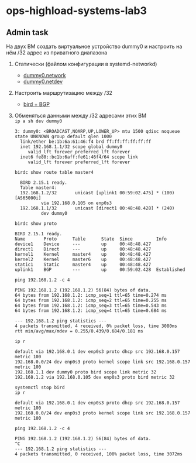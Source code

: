 # ops-highload-systems-lab3

## Admin task

На двух ВМ cоздать виртуальное устройство dummy0 и настроить на нём /32 адрес из приватного
диапазона
1. Статически (файлом конфигурации в systemd-networkd)
   * [dummy0.network](network/dummy0.network)
   * [dummy0.netdev](network/dummy0.netdev)
2. Настроить маршрутизацию между /32
   * [bird + BGP](bird/bird.conf)
3. Обменяться данными между /32 адресами этих ВМ  
  `ip a sh dev dummy0`  
   ```  
   3: dummy0: <BROADCAST,NOARP,UP,LOWER_UP> mtu 1500 qdisc noqueue state UNKNOWN group default qlen 1000
     link/ether be:1b:6a:61:46:f4 brd ff:ff:ff:ff:ff:ff
     inet 192.168.1.1/32 scope global dummy0
        valid_lft forever preferred_lft forever
     inet6 fe80::bc1b:6aff:fe61:46f4/64 scope link
        valid_lft forever preferred_lft forever
   ```  
   `birdc show route table master4`
   ```
     BIRD 2.15.1 ready.
     Table master4:
     192.168.1.2/32       unicast [uplink1 00:59:02.475] * (100) [AS65000i]
             via 192.168.0.105 on enp0s3
     192.168.1.1/32       unicast [direct1 00:48:48.428] * (240)
             dev dummy0
   ```
   `birdc show proto`
   ```
   BIRD 2.15.1 ready.
   Name       Proto      Table      State  Since         Info
   device1    Device     ---        up     00:48:48.427
   direct1    Direct     ---        up     00:48:48.427
   kernel1    Kernel     master4    up     00:48:48.427
   kernel2    Kernel     master6    up     00:48:48.427
   static1    Static     master4    up     00:48:48.427
   uplink1    BGP        ---        up     00:59:02.428  Established
   ```
   `ping 192.168.1.2 -c 4`
   ```
   PING 192.168.1.2 (192.168.1.2) 56(84) bytes of data.
   64 bytes from 192.168.1.2: icmp_seq=1 ttl=65 time=0.274 ms
   64 bytes from 192.168.1.2: icmp_seq=2 ttl=65 time=0.255 ms
   64 bytes from 192.168.1.2: icmp_seq=3 ttl=65 time=0.543 ms
   64 bytes from 192.168.1.2: icmp_seq=4 ttl=65 time=0.684 ms

   --- 192.168.1.2 ping statistics ---
   4 packets transmitted, 4 received, 0% packet loss, time 3080ms
   rtt min/avg/max/mdev = 0.255/0.439/0.684/0.181 ms
   ```
   `ip r`
   ```
   default via 192.168.0.1 dev enp0s3 proto dhcp src 192.168.0.157 metric 100
   192.168.0.0/24 dev enp0s3 proto kernel scope link src 192.168.0.157 metric 100
   192.168.1.1 dev dummy0 proto bird scope link metric 32
   192.168.1.2 via 192.168.0.105 dev enp0s3 proto bird metric 32
   ```

   ```
   systemctl stop bird
   ip r
   ```

   ```
   default via 192.168.0.1 dev enp0s3 proto dhcp src 192.168.0.157 metric 100
   192.168.0.0/24 dev enp0s3 proto kernel scope link src 192.168.0.157 metric 100
   ```

   `ping 192.168.1.2 -c 4`
   ```
   PING 192.168.1.2 (192.168.1.2) 56(84) bytes of data.
   ^C
   --- 192.168.1.2 ping statistics ---
   4 packets transmitted, 0 received, 100% packet loss, time 3072ms
   ```
